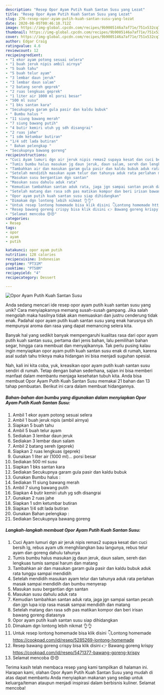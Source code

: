 ```yaml
---
description: "Resep Opor Ayam Putih Kuah Santan Susu yang Lezat"
title: "Resep Opor Ayam Putih Kuah Santan Susu yang Lezat"
slug: 276-resep-opor-ayam-putih-kuah-santan-susu-yang-lezat
date: 2020-08-05T00:46:10.712Z
image: https://img-global.cpcdn.com/recipes/9b9005146a7af71e/751x532cq70/opor-ayam-putih-kuah-santan-susu-foto-resep-utama.jpg
thumbnail: https://img-global.cpcdn.com/recipes/9b9005146a7af71e/751x532cq70/opor-ayam-putih-kuah-santan-susu-foto-resep-utama.jpg
cover: https://img-global.cpcdn.com/recipes/9b9005146a7af71e/751x532cq70/opor-ayam-putih-kuah-santan-susu-foto-resep-utama.jpg
author: Edgar Craig
ratingvalue: 4.6
reviewcount: 12
recipeingredient:
- "1 ekor ayam potong sesuai selera"
- "1 buah jeruk nipis ambil airnya"
- "5 buah tahu"
- "5 buah telur ayam"
- "3 lembar daun jeruk"
- "3 lembar daun salam"
- "2 batang sereh geprek"
- "2 ruas lengkuas geprek"
- "1 liter air 1000 ml porsi besar"
- "500 ml susu"
- "1 bks santan kara"
- "Secukupnya garam gula pasir dan kaldu bubuk"
- " Bumbu halus "
- "11 siung bawang merah"
- "7 siung bawang putih"
- "4 butir kemiri utuh yg sdh disangrai"
- "2 ruas jahe"
- "1 sdm ketumbar butiran"
- "1/4 sdt lada butiran"
- " Bahan pelengkap "
- "Secukupnya bawang goreng"
recipeinstructions:
- "Cuci Ayam lumuri dgn air jeruk nipis remas2 supaya kesat dan cuci bersih lg, rebus ayam utk menghilangkan bau langunya, rebus telur ayam dan goreng dahulu tahunya"
- "Tumis bumbu halus masukan jg daun jeruk, daun salam, sereh dan lengkuas tumis sampai harum dan matang"
- "Tambahkan air dan masukan garam gula pasir dan kaldu bubuk aduk rata tunggu sampai mendidih"
- "Setelah mendidih masukan ayam telur dan tahunya aduk rata perlahan masak sampai mendidih dan bumbu menyerap"
- "Masukan susu bergantian dgn santan"
- "Masukan susu dahulu aduk rata"
- "Kemudian tambahkan santan aduk rata, jaga jgn sampai santan pecah dan jgn lupa icip rasa masak sampai mendidih dan matang"
- "Setelah matang dan rasa sdh pas matikan kompor dan beri irisan bawang goreng diatasnya"
- "Opor ayam putih kuah santan susu siap dihidangkan"
- "Dimakam dgn lontong lebih nikmat 👌👌"
- "Untuk resep lontong homemade bisa klik disini 👇Lontong homemade https://cookpad.com/id/resep/5285269-lontong-homemade"
- "Resep bawang goreng crispy bisa klik disini 👉 Bawang goreng krispy https://cookpad.com/id/resep/5471377-bawang-goreng-krispy"
- "Selamat mencoba 😍😍"
categories:
- Resep
tags:
- opor
- ayam
- putih

katakunci: opor ayam putih 
nutrition: 128 calories
recipecuisine: Indonesian
preptime: "PT31M"
cooktime: "PT58M"
recipeyield: "4"
recipecategory: Dessert

---
```



![Opor Ayam Putih Kuah Santan Susu](https://img-global.cpcdn.com/recipes/9b9005146a7af71e/751x532cq70/opor-ayam-putih-kuah-santan-susu-foto-resep-utama.jpg)

Anda sedang mencari ide resep opor ayam putih kuah santan susu yang unik? Cara menyiapkannya memang susah-susah gampang. Jika salah mengolah maka hasilnya tidak akan memuaskan dan justru cenderung tidak enak. Padahal opor ayam putih kuah santan susu yang enak harusnya sih mempunyai aroma dan rasa yang dapat memancing selera kita.

Banyak hal yang sedikit banyak mempengaruhi kualitas rasa dari opor ayam putih kuah santan susu, pertama dari jenis bahan, lalu pemilihan bahan segar, hingga cara membuat dan menyajikannya. Tak perlu pusing kalau ingin menyiapkan opor ayam putih kuah santan susu enak di rumah, karena asal sudah tahu triknya maka hidangan ini bisa menjadi suguhan spesial.




Nah, kali ini kita coba, yuk, kreasikan opor ayam putih kuah santan susu sendiri di rumah. Tetap dengan bahan sederhana, sajian ini bisa memberi manfaat dalam membantu menjaga kesehatan tubuh kita. Anda bisa membuat Opor Ayam Putih Kuah Santan Susu memakai 21 bahan dan 13 tahap pembuatan. Berikut ini cara dalam membuat hidangannya.

<!--inarticleads1-->

##### Bahan-bahan dan bumbu yang digunakan dalam menyiapkan Opor Ayam Putih Kuah Santan Susu:

1. Ambil 1 ekor ayam potong sesuai selera
1. Ambil 1 buah jeruk nipis (ambil airnya)
1. Siapkan 5 buah tahu
1. Ambil 5 buah telur ayam
1. Sediakan 3 lembar daun jeruk
1. Sediakan 3 lembar daun salam
1. Ambil 2 batang sereh (geprek)
1. Siapkan 2 ruas lengkuas (geprek)
1. Gunakan 1 liter air (1000 ml)... porsi besar
1. Sediakan 500 ml susu
1. Siapkan 1 bks santan kara
1. Sediakan Secukupnya garam gula pasir dan kaldu bubuk
1. Gunakan  Bumbu halus :
1. Sediakan 11 siung bawang merah
1. Ambil 7 siung bawang putih
1. Siapkan 4 butir kemiri utuh yg sdh disangrai
1. Gunakan 2 ruas jahe
1. Siapkan 1 sdm ketumbar butiran
1. Siapkan 1/4 sdt lada butiran
1. Gunakan  Bahan pelengkap :
1. Sediakan Secukupnya bawang goreng




<!--inarticleads2-->

##### Langkah-langkah membuat Opor Ayam Putih Kuah Santan Susu:

1. Cuci Ayam lumuri dgn air jeruk nipis remas2 supaya kesat dan cuci bersih lg, rebus ayam utk menghilangkan bau langunya, rebus telur ayam dan goreng dahulu tahunya
1. Tumis bumbu halus masukan jg daun jeruk, daun salam, sereh dan lengkuas tumis sampai harum dan matang
1. Tambahkan air dan masukan garam gula pasir dan kaldu bubuk aduk rata tunggu sampai mendidih
1. Setelah mendidih masukan ayam telur dan tahunya aduk rata perlahan masak sampai mendidih dan bumbu menyerap
1. Masukan susu bergantian dgn santan
1. Masukan susu dahulu aduk rata
1. Kemudian tambahkan santan aduk rata, jaga jgn sampai santan pecah dan jgn lupa icip rasa masak sampai mendidih dan matang
1. Setelah matang dan rasa sdh pas matikan kompor dan beri irisan bawang goreng diatasnya
1. Opor ayam putih kuah santan susu siap dihidangkan
1. Dimakam dgn lontong lebih nikmat 👌👌
1. Untuk resep lontong homemade bisa klik disini 👇Lontong homemade https://cookpad.com/id/resep/5285269-lontong-homemade
1. Resep bawang goreng crispy bisa klik disini 👉 Bawang goreng krispy https://cookpad.com/id/resep/5471377-bawang-goreng-krispy
1. Selamat mencoba 😍😍




Terima kasih telah membaca resep yang kami tampilkan di halaman ini. Harapan kami, olahan Opor Ayam Putih Kuah Santan Susu yang mudah di atas dapat membantu Anda menyiapkan makanan yang sedap untuk keluarga/teman ataupun menjadi inspirasi dalam berbisnis kuliner. Selamat mencoba!
